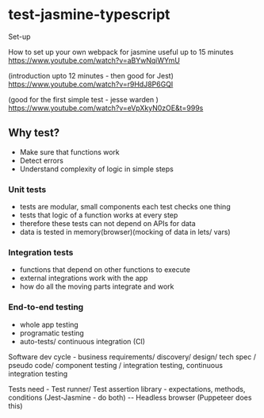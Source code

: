 # test-jasmine-typescript

Set-up

How to set up your own webpack for jasmine useful up to 15 minutes
https://www.youtube.com/watch?v=aBYwNqiWYmU

(introduction upto 12 minutes - then good for Jest)
https://www.youtube.com/watch?v=r9HdJ8P6GQI

(good for the first simple test - jesse warden )
https://www.youtube.com/watch?v=eVpXkyN0zOE&t=999s


## Why test?
- Make sure that functions work
- Detect errors
- Understand complexity of logic in simple steps


### Unit tests
- tests are modular, small components each test checks one thing 
- tests that logic of a function works at every step
- therefore these tests can not depend on APIs for data
- data is tested in memory(browser)(mocking of data in lets/ vars) 


### Integration tests
 - functions that depend on other functions to execute
 - external integrations work with the app
 - how do all the moving parts integrate and work

### End-to-end testing
 - whole app testing
 - programatic testing
 - auto-tests/ continuous integration (CI)


Software dev cycle - business requirements/ discovery/ design/  tech spec / pseudo code/  component testing / integration testing, continuous integration testing 

Tests need - Test runner/ Test assertion library - expectations, methods, conditions (Jest-Jasmine - do both) -- Headless browser (Puppeteer does this)